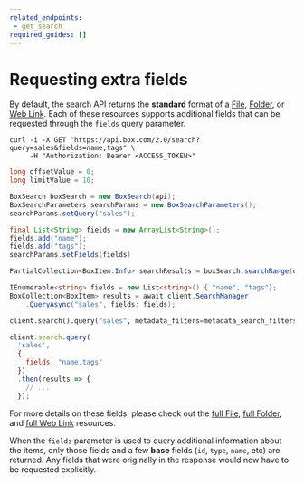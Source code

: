 ```yaml
---
related_endpoints:
 - get_search
required_guides: []
---
```


# Requesting extra fields

By default, the search API returns the **standard** format of a
[File](r://file), [Folder](r://folder), or [Web Link](r://web_link). Each of
these resources supports additional fields that can be requested through the
`fields` query parameter.

<!-- markdownlint-disable line-length -->
<Tabs>
 <Tab title='cURL'>

```curl
curl -i -X GET "https://api.box.com/2.0/search?query=sales&fields=name,tags" \
     -H "Authorization: Bearer <ACCESS_TOKEN>"
```

 </Tab>
 <Tab title='Java'>

```java
long offsetValue = 0;
long limitValue = 10;

BoxSearch boxSearch = new BoxSearch(api);
BoxSearchParameters searchParams = new BoxSearchParameters();
searchParams.setQuery("sales");

final List<String> fields = new ArrayList<String>();
fields.add("name");
fields.add("tags");
searchParams.setFields(fields)

PartialCollection<BoxItem.Info> searchResults = boxSearch.searchRange(offsetValue, limitValue, searchParams);
```

 </Tab>
 <Tab title='.NET'>

```csharp
IEnumerable<string> fields = new List<string>() { "name", "tags"};
BoxCollection<BoxItem> results = await client.SearchManager
    .QueryAsync("sales", fields: fields);
```

 </Tab>
 <Tab title='Python'>

```py
client.search().query("sales", metadata_filters=metadata_search_filters, fields=["name", "tags"])
```

 </Tab>
 <Tab title='Node'>

```js
client.search.query(
  'sales',
  {
    fields: "name,tags"
  })
  .then(results => {
    // ...
  });
```

 </Tab>
</Tabs>
<!-- markdownlint-enable line-length -->

<Message info>

For more details on these fields, please check out the
[full File](r://file--full), [full Folder](r://folder--full),
and [full Web Link](r://web_link--full) resources.

</Message>

<Message warning>

When the `fields` parameter is used to query additional information about the
items, only those fields and a few **base** fields (`id`, `type`, `name`, etc)
are returned. Any fields that were originally in the response would now have to
be requested explicitly.

</Message>